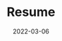 ---
title: "Resume"
date: 2022-03-06
slug: "resume"
menu:
    main:
        weight: 2
        params: 
            icon: archives
---